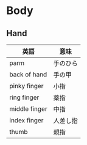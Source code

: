 # Body

## Hand

| 英語          | 意味     |
| ------------- | -------- |
| parm          | 手のひら |
| back of hand  | 手の甲   |
| pinky finger  | 小指     |
| ring finger   | 薬指     |
| middle finger | 中指     |
| index finger  | 人差し指 |
| thumb         | 親指     |

